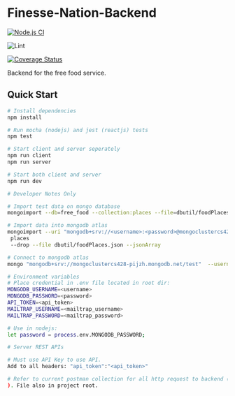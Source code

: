 # Finesse-Nation-Backend

[![Node.js CI](https://github.com/Periphery428/Finesse-Nation-Backend/workflows/Node.js%20CI/badge.svg?branch=master)](https://github.com/Periphery428/Finesse-Nation-Backend/actions)

![Lint](https://github.com/Periphery428/Finesse-Nation-Backend/workflows/Lint/badge.svg)

[![Coverage Status](https://coveralls.io/repos/github/Periphery428/Finesse-Nation-Backend/badge.svg?branch=master)](https://coveralls.io/github/Periphery428/Finesse-Nation-Backend?branch=master)

Backend for the free food service.

## Quick Start

```bash
# Install dependencies
npm install

# Run mocha (nodejs) and jest (reactjs) tests
npm test

# Start client and server seperately
npm run client
npm run server

# Start both client and server
npm run dev
```

```bash
# Developer Notes Only

# Import test data on mongo database
mongoimport --db=free_food --collection:places --file=dbutil/foodPlaces.json --jsonArray

# Import data into mongodb atlas
mongoimport --uri "mongodb+srv://<username>:<password>@mongoclustercs428-pijzh.mongodb.net/free_food" --collection
 places
 --drop --file dbutil/foodPlaces.json --jsonArray

# Connect to mongodb atlas
mongo "mongodb+srv://mongoclustercs428-pijzh.mongodb.net/test"  --username <username> --password <password>

# Environment variables
# Place credential in .env file located in root dir:
MONGODB_USERNAME=<username>
MONGODB_PASSWORD=<password>
API_TOKEN=<api_token>
MAILTRAP_USERNAME=<mailtrap_username>
MAILTRAP_PASSWORD=<mailtrap_password>

# Use in nodejs:
let password = process.env.MONGODB_PASSWORD;
```

```bash
# Server REST APIs

# Must use API Key to use API.
Add to all headers: "api_token":"<api_token>"

# Refer to current postman collection for all http request to backend (Share current postman collection file to team
). File also in project root.
```

